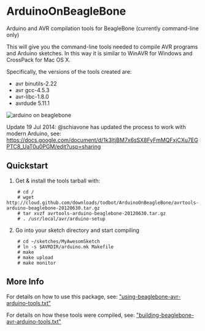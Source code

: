 ArduinoOnBeagleBone
===================

Arduino and AVR compilation tools for BeagleBone (currently command-line only)

This will give you the command-line tools needed to compile AVR programs
and Arduino sketches.  In this way it is similar to WinAVR for Windows and 
CrossPack for Mac OS X.

Specifically, the versions of the tools created are:
- avr binutils-2.22
- avr gcc-4.5.3
- avr-libc-1.8.0 
- avrdude 5.11.1

![arduino on beaglebone](http://farm8.staticflickr.com/7133/7498727432_681c5955ba_n.jpg)

Update 19 Jul 2014: @schiavone has updated the process to work with modern Arduino, see: https://docs.google.com/document/d/1k3ltjBM7x6sSX8FyFmMQFxjCXu7EGPTC8_UaT0u0PGM/edit?usp=sharing


Quickstart
-----------

1. Get & install the tools tarball with:
```
    # cd /
    # wget http://cloud.github.com/downloads/todbot/ArduinoOnBeagleBone/avrtools-arduino-beaglebone-20120630.tar.gz
    # tar xvzf avrtools-arduino-beaglebone-20120630.tar.gz
    # . /usr/local/avr/arduino-setup
```

2. Go into your sketch directory and start compiling
```
    # cd ~/sketches/MyAwesomSketch
    # ln -s $AVRDIR/arduino.mk Makefile
    # make
    # make upload
    # make monitor
```

More Info
---------

For details on how to use this package, see:
  ["using-beaglebone-avr-arduino-tools.txt"](https://github.com/todbot/ArduinoOnBeagleBone/blob/master/using-beaglebone-avr-arduino-tools.txt)



For details on how these tools were compiled, see:
  ["building-beaglebone-avr-arduino-tools.txt"](https://github.com/todbot/ArduinoOnBeagleBone/blob/master/building-beaglebone-avr-arduino-tools.txt)



